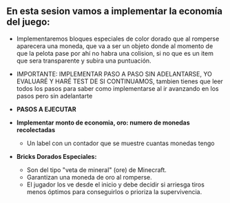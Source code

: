 ## En esta sesion vamos a implementar la economía del juego:

-   Implementaremos bloques especiales de color dorado que al romperse aparecera una moneda, que va a ser un objeto donde al momento de que la pelota   pase por ahí no habra una colision, si no que es un item que sera transparente y subira una puntuación.

-   IMPORTANTE: IMPLEMENTAR PASO A PASO SIN ADELANTARSE, YO EVALUARÉ Y HARÉ TEST DE SI CONTINUAMOS, tambien tienes que leer todos los pasos para saber como implementarse al ir avanzando en los pasos pero sin adelantarte

-   **PASOS A EJECUTAR**
-   **Implementar monto de economia, oro: numero de monedas recolectadas**
    -   Un label con un contador que se muestre cuantas monedas tengo
-   **Bricks Dorados Especiales:**
    -   Son del tipo "veta de mineral" (ore) de Minecraft.
    -   Garantizan una moneda de oro al romperse.
    -   El jugador los ve desde el inicio y debe decidir si arriesga tiros menos óptimos para conseguirlos o prioriza la supervivencia.
